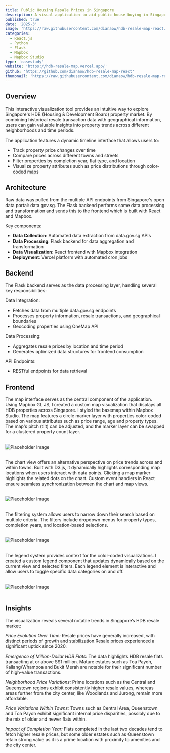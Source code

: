 ```yaml
---
title: Public Housing Resale Prices in Singapore
description: A visual application to aid public house buying in Singapore
published: true
date: '2025-3'
image: 'https://raw.githubusercontent.com/dianaow/hdb-resale-map-react/refs/heads/main/snapshot.png'
categories:
  - React.js
  - Python
  - Flask
  - Mapbox
  - Mapbox Studio
type: 'casestudy'
website: 'https://hdb-resale-map.vercel.app/'
github: 'https://github.com/dianaow/hdb-resale-map-react'
thumbnail: 'https://raw.githubusercontent.com/dianaow/hdb-resale-map-react/refs/heads/main/snapshot.png'
---
```


<script lang="ts">
  import VideoPlaceholder from '../../components/VideoPlaceholder.svelte';
  import snapshot from "./images/snapshot.png";
  import legend from "./videos/hdb-map-legend.mov";
  import clustering from "./videos/hdb-map-clustering-3d.mov";
  import features from "./videos/hdb-map-chart-features.mov";
  import features2 from "./videos/hdb-map-chart-features2.mov";
  import legend_img from "./images/legend.png";
  import clustering_img from "./images/clustering.png";
  import features_img from "./images/features.png";
  import features2_img from "./images/features2.png";
</script>

<VideoPlaceholder>

## Overview

This interactive visualization tool provides an intuitive way to explore Singapore's HDB (Housing & Development Board) property market. By combining historical resale transaction data with geographical information, users can gain valuable insights into property trends across different neighborhoods and time periods.

The application features a dynamic timeline interface that allows users to:
- Track property price changes over time
- Compare prices across different towns and streets
- Filter properties by completion year, flat type, and location
- Visualize property attributes such as price distributions through color-coded maps

## Architecture

Raw data was pulled from the multiple API endpoints from Singapore's open data portal: data.gov.sg. The Flask backend performs some data processing and transformation and sends this to the frontend which is built with React and Mapbox.

Key components:
- **Data Collection**: Automated data extraction from data.gov.sg APIs
- **Data Processing**: Flask backend for data aggregation and transformation
- **Data Visualization**: React frontend with Mapbox integration
- **Deployment**: Vercel platform with automated cron jobs

## Backend

The Flask backend serves as the data processing layer, handling several key responsibilities:

Data Integration:
- Fetches data from multiple data.gov.sg endpoints
- Processes property information, resale transactions, and geographical boundaries
- Geocoding properties using OneMap API

Data Processing:
- Aggregates resale prices by location and time period
- Generates optimized data structures for frontend consumption

API Endpoints:
- RESTful endpoints for data retrieval

## Frontend

The map interface serves as the central component of the application. Using Mapbox GL JS, I created a custom map visualization that displays all HDB properties across Singapore. I styled the basemap within Mapbox Studio. The map features a circle marker layer with properties color-coded based on various attributes such as price range, age and property types. The map's pitch (tilt) can be adjusted, and the marker layer can be swapped for a clustered property count layer. 

<br>
<div class="video-container" data-src={clustering}>
  <img
    id="placeholder_image"
    src={clustering_img}
    fetchpriority="high"
    alt="Placeholder Image"
  />
</div>  
<br>

The chart view offers an alternative perspective on price trends across and within towns. Built with D3.js, it dynamically highlights corresponding map locations when users interact with data points. Clicking a map marker highlights the related dots on the chart. Custom event handlers in React ensure seamless synchronization between the chart and map views.

<br>
<div class="video-container" data-src={features}>
  <img
    id="placeholder_image"
    src={features_img}
    fetchpriority="high"
    alt="Placeholder Image"
  />
</div>  
<br>


The filtering system allows users to narrow down their search based on multiple criteria. The filters include dropdown menus for property types, completion years, and location-based selections.

<br>
<div class="video-container" data-src={features2}>
  <img
    id="placeholder_image"
    src={features2_img}
    fetchpriority="high"
    alt="Placeholder Image"
  />
</div>  
<br>


The legend system provides context for the color-coded visualizations. I created a custom legend component that updates dynamically based on the current view and selected filters. Each legend element is interactive and allow users to toggle specific data categories on and off.

<br>
<div class="video-container" data-src={legend}>
  <img
    id="placeholder_image"
    src={legend_img}
    fetchpriority="high"
    alt="Placeholder Image"
  />
</div>  
<br>

## Insights

The visualization reveals several notable trends in Singapore’s HDB resale market:

*Price Evolution Over Time:* Resale prices have generally increased, with distinct periods of growth and stabilization.Resale prices experienced a significant uptick since 2020.

*Emergence of Million-Dollar HDB Flats:* The data highlights HDB resale flats transacting at or above S$1 million. Mature estates such as Toa Payoh, Kallang/Whampoa and Bukit Merah are notable for their significant number of high-value transactions.

*Neighborhood Price Variations:* Prime locations such as the Central and Queenstown regions exhibit consistently higher resale values, whereas areas further from the city center, like Woodlands and Jurong, remain more affordable.

*Price Variations Within Towns:* Towns such as Central Area, Queenstown and Toa Payoh exhibit significant internal price disparities, possibly due to the mix of older and newer flats within.

*Impact of Completion Year:* Flats completed in the last two decades tend to fetch higher resale prices, but some older estates such as Queenstown retain strong value as it is a prime location with proximity to amenities and the city center.

<br>
</VideoPlaceholder>